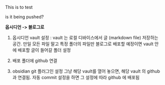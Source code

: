
This is to test

is it being pushed?


**옵시디언 -> 블로그로** 

1. 옵시디언 vault 설정 : vault 는 로컬 디바이스에서 글 (markdown file) 저장하는 공간. 만일 모든 파일 말고 특정 폴더의 파일만 블로그로 배포할 예정이면 vault 안에 배포할 글이 들어갈 폴더 설정

2. 배포 폴더에 github 연결

3. obsidian git 플러그인 설정 
	그냥 해당 vault를 열어 놓으면, 해당 vault 의 github 과 연결됨. 자동 commit 설정을 하면 그 설정에 따라 github 에 배포됨


